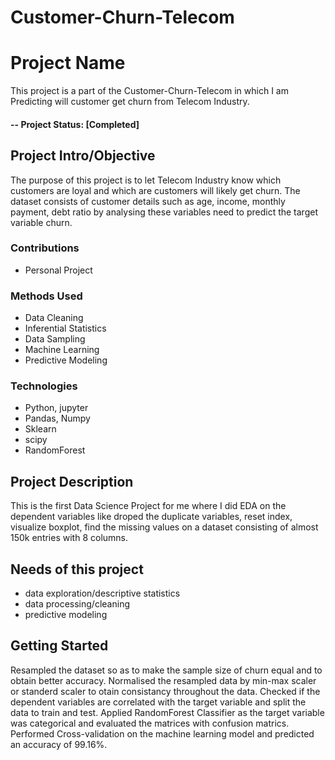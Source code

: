 # Customer-Churn-Telecom

# Project Name
This project is a part of the Customer-Churn-Telecom in which I am Predicting will customer get churn from Telecom Industry. 

#### -- Project Status: [Completed]

## Project Intro/Objective
The purpose of this project is to let Telecom Industry know which customers are loyal and which are customers will likely get churn. The dataset consists of customer details such as age, income, monthly payment, debt ratio by analysing these variables need to predict the target variable churn.

### Contributions
* Personal Project


### Methods Used
* Data Cleaning
* Inferential Statistics
* Data Sampling
* Machine Learning
* Predictive Modeling


### Technologies
* Python, jupyter
* Pandas, Numpy
* Sklearn
* scipy
* RandomForest

## Project Description
This is the first Data Science Project for me where I did EDA on the dependent variables like droped the duplicate variables, reset index, visualize boxplot, find the missing values on a dataset consisting of almost 150k entries with 8 columns. 
   


## Needs of this project
- data exploration/descriptive statistics
- data processing/cleaning
- predictive modeling



## Getting Started
Resampled the dataset so as to make the sample size of churn equal and to obtain better accuracy. 
Normalised the resampled data by min-max scaler or standerd scaler to otain consistancy throughout the data.
Checked if the dependent variables are correlated with the target variable and split the data to train and test.
Applied RandomForest Classifier as the target variable was categorical and evaluated the matrices with confusion matrics.
Performed Cross-validation on the machine learning model and predicted an accuracy of 99.16%.


